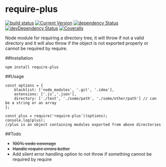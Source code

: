 # require-plus

[![build status](https://travis-ci.org/simon-p-r/require-plus.svg?branch=master)](https://travis-ci.org/simon-p-r/require-plus)
[![Current Version](https://img.shields.io/npm/v/require-plus.svg?maxAge=1000)](https://www.npmjs.org/package/require-plus)
[![dependency Status](https://img.shields.io/david/simon-p-r/require-plus.svg?maxAge=1000)](https://david-dm.org/simon-p-r/require-plus)
[![devDependency Status](https://img.shields.io/david/dev/simon-p-r/require-plus.svg?maxAge=1000)](https://david-dm.org/simon-p-r/require-plus?type=dev)
[![Coveralls](https://img.shields.io/coveralls/simon-p-r/require-plus.svg?maxAge=1000)](https://coveralls.io/github/simon-p-r/require-plus)


Node module for requiring a directory tree, it will throw if not a valid directory and it will also throw if the object is not exported properly or cannot be required by require.


##Installation

    npm install require-plus

##Usage

    const options = {
        blacklist: ['node_modules', '.git', '.idea'],
        extensions: ['.js','.json'],
        directory: ['./test', './some/path', './some/other/path'] // can be a string or an array
    };

    const plus = require('require-plus')(options);
    console.log(plus);
    //plus is an object containing modules exported from above directories

##Todo

+ ~~100% code coverage~~
+ ~~Handle require errors better~~
+ Add silent error handling option to not throw if something cannot be required by require
